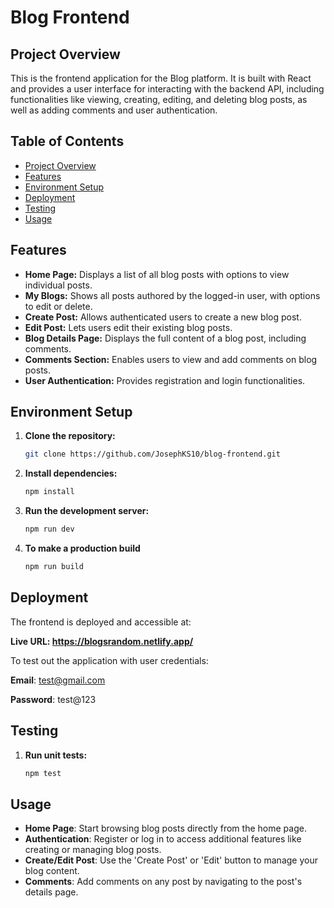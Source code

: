 # Blog Frontend

## Project Overview

This is the frontend application for the Blog platform. It is built with React and provides a user interface for interacting with the backend API, including functionalities like viewing, creating, editing, and deleting blog posts, as well as adding comments and user authentication.

## Table of Contents
- [Project Overview](#project-overview)
- [Features](#features)
- [Environment Setup](#environment-setup)
- [Deployment](#deployment)
- [Testing](#testing)
- [Usage](#usage)

## Features

- **Home Page:** Displays a list of all blog posts with options to view individual posts.
- **My Blogs:** Shows all posts authored by the logged-in user, with options to edit or delete.
- **Create Post:** Allows authenticated users to create a new blog post.
- **Edit Post:** Lets users edit their existing blog posts.
- **Blog Details Page:** Displays the full content of a blog post, including comments.
- **Comments Section:** Enables users to view and add comments on blog posts.
- **User Authentication:** Provides registration and login functionalities.

## Environment Setup

1. **Clone the repository:**
   ```bash
   git clone https://github.com/JosephKS10/blog-frontend.git

2. **Install dependencies:**
   ```bash
   npm install
4. **Run the development server:**
   ```bash
   npm run dev
5. **To make a production build**
   ```bash
   npm run build

## Deployment
The frontend is deployed and accessible at:

**Live URL: https://blogsrandom.netlify.app/**

To test out the application with user credentials:

**Email**: test@gmail.com 

**Password**: test@123

## Testing
1. **Run unit tests:**
   ```bash
   npm test

## Usage

- **Home Page**: Start browsing blog posts directly from the home page.
- **Authentication**: Register or log in to access additional features like creating or managing blog posts.
- **Create/Edit Post**: Use the 'Create Post' or 'Edit' button to manage your blog content.
- **Comments**: Add comments on any post by navigating to the post's details page.

